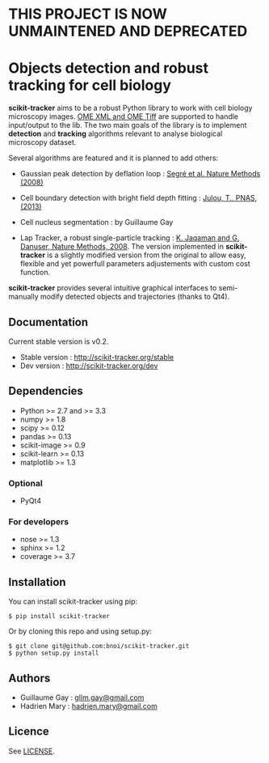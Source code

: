 # THIS PROJECT IS NOW UNMAINTENED AND DEPRECATED

# Objects detection and robust tracking for cell biology

**scikit-tracker** aims to be a robust Python library to work with cell biology microscopy images. [OME XML and OME Tiff](https://www.openmicroscopy.org/site/support/ome-model/ome-tiff/) are supported to handle input/output to the lib. The two main goals of the library is to implement **detection** and **tracking** algorithms relevant to analyse biological microscopy dataset.

Several algorithms are featured and it is planned to add others:

- Gaussian peak detection by deflation loop : [Segré et al. Nature Methods (2008)](http://www.nature.com/nmeth/journal/v5/n8/full/nmeth.1233.html)

- Cell boundary detection with bright field depth fitting : [Julou, T., PNAS, (2013)](http://www.pnas.org/content/early/2013/07/10/1301428110)

- Cell nucleus segmentation : by Guillaume Gay

- Lap Tracker, a robust single-particle tracking : [K. Jaqaman and G. Danuser, Nature Methods, 2008](http://www.nature.com/nmeth/journal/v5/n8/full/nmeth.1237.html). The version implemented in **scikit-tracker** is a slightly modified version from the original to allow easy, flexible and yet powerfull parameters adjustements with custom cost function.

**scikit-tracker** provides several intuitive graphical interfaces to semi-manually modify detected objects and trajectories (thanks to Qt4).

## Documentation

Current stable version is v0.2.

- Stable version : http://scikit-tracker.org/stable
- Dev version : http://scikit-tracker.org/dev

## Dependencies

- Python >= 2.7 and >= 3.3
- numpy >= 1.8
- scipy >= 0.12
- pandas >= 0.13
- scikit-image >= 0.9
- scikit-learn >= 0.13
- matplotlib >= 1.3

### Optional

- PyQt4

### For developers

- nose >= 1.3
- sphinx >= 1.2
- coverage >= 3.7

## Installation

You can install scikit-tracker using pip:

    $ pip install scikit-tracker

Or by cloning this repo and using setup.py:

    $ git clone git@github.com:bnoi/scikit-tracker.git
    $ python setup.py install

## Authors

- Guillaume Gay : gllm.gay@gmail.com
- Hadrien Mary : hadrien.mary@gmail.com

## Licence

See [LICENSE](LICENSE).
